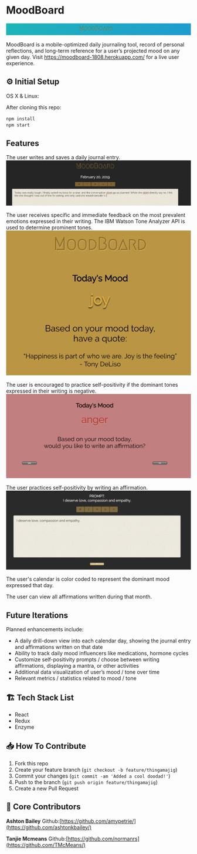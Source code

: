 # MoodBoard

![](banner.png)

MoodBoard is a mobile-optimized daily journaling tool, record of personal reflections, and long-term reference for a user’s projected mood on any given day. Visit https://moodboard-1808.herokuapp.com/ for a live user experience.

## ⚙️ Initial Setup
OS X & Linux:

After cloning this repo:

```sh
npm install
npm start
```
## Features
The user writes and saves a daily journal entry.
![](journal_page.png)

The user receives specific and immediate feedback on the most prevalent emotions expressed in their writing. The IBM Watson Tone Analyzer API is used to determine prominent tones.
![](joy.png)

The user is encouraged to practice self-positivity if the dominant tones expressed in their writing is negative.
![](anger.png)

The user practices self-positivity by writing an affirmation.
![](affirmation.png)

The user's calendar is color coded to represent the dominant mood expressed that day.

The user can view all affirmations written during that month.

## Future Iterations

Planned enhancements include:
- A daily drill-down view into each calendar day, showing the journal entry and affirmations written on that date
- Ability to track daily mood influencers like medications, hormone cycles
- Customize self-positivity prompts / choose between writing affirmations, displaying a mantra, or other activities
- Additional data visualization of user’s mood / tone over time
- Relevant metrics / statistics related to mood / tone

## 🏗 Tech Stack List
- React
- Redux
- Enzyme

## 📥 How To Contribute
1. Fork this repo
2. Create your feature branch (`git checkout -b feature/thingamajig`)
3. Commit your changes (`git commit -am 'Added a cool doodad!'`)
4. Push to the branch (`git push origin feature/thingamajig`)
5. Create a new Pull Request

## 🚀 Core Contributors
**Ashton Bailey**
Github:[https://github.com/amypetrie/](https://github.com/ashtonkbailey/)

**Tanjie Mcmeans**
Github:[https://github.com/normanrs](https://github.com/TMcMeans/)
